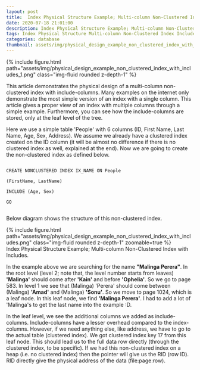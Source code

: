 ```yaml
---
layout: post
title:  Index Physical Structure Example; Multi-column Non-Clustered Index with Includes
date: 2020-07-18 21:01:00
description: Index Physical Structure Example; Multi-column Non-Clustered Index with Includes
tags: Index Physical Structure Multi-column Non-Clustered Index Includes
categories: database
thumbnail: assets/img/physical_design_example_non_clustered_index_with_includes_1.png
---
```


<div class="row mt-3">
    <div class="col-sm mt-3 mt-md-0">
        {% include figure.html path="assets/img/physical_design_example_non_clustered_index_with_includes_1.png" class="img-fluid rounded z-depth-1" %}
    </div>
</div>

This article demonstrates the physical design of a multi-column non-clustered index with include-columns. Many examples on the internet only demonstrate the most simple version of an index with a single column. This article gives a proper view of an index with multiple columns through a simple example. Furthermore, you can see how the include-columns are stored, only at the leaf level of the tree.

Here we use a simple table 'People' with 6 columns (ID, First Name, Last Name, Age, Sex, Address). We assume we already have a clustered index created on the ID column (it will be almost no difference if there is no clustered index as well, explained at the end). Now we are going to create the non-clustered index as defined below.

<code>
CREATE NONCLUSTERED INDEX IX_NAME ON People <br />
(FirstName, LastName)<br />
INCLUDE (Age, Sex)<br />
GO<br />
</code>

Below diagram shows the structure of this non-clustered index.

<div class="row mt-3">
    <div class="col-sm mt-3 mt-md-0">
        {% include figure.html path="assets/img/physical_design_example_non_clustered_index_with_includes.png" class="img-fluid rounded z-depth-1" zoomable=true %}
    </div>
</div>
<div class="caption">
    Index Physical Structure Example; Multi-column Non-Clustered Index with Includes.
</div>

In the example above we are searching for the name <b>"Malinga Perera"</b>. In the root level (level 2; note that, the level number starts from leaves) <b>'Malinga'</b> should come after <b>'Kain'</b> and before <b>'Ophelia'</b>. So we go to page 583. In level 1 we see that (Malinga) 'Perera' should come between (Malinga) <b>'Amad'</b> and (Malinga) <b>'Sonu'</b>. So we move to page 1024, which is a leaf node. In this leaf node, we find <b>'Malinga Perera'</b>. I had to add a lot of 'Malinga's to get the last name into the example :D.

In the leaf level, we see the additional columns we added as include-columns. Include-columns have a lesser overhead compared to the index-columns. However, if we need anything else, like address, we have to go to the actual table (clustered index). We got clustered index key 17 from this leaf node. This should lead us to the full data row directly (through the clustered index, to be specific). If we had this non-clustered index on a heap (i.e. no clustered index) then the pointer will give us the RID (row ID). RID directly give the physical address of the data (file:page:row).

